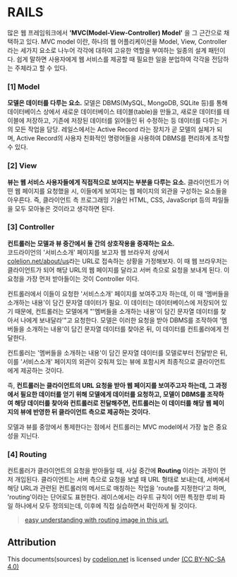 # RAILS

 많은 웹 프레임워크에서 **'MVC(Model-View-Controller) Model'** 을 그 근간으로 채택하고 있다. MVC model 이란, 하나의 웹 어플리케이션을 Model, View, Controller 라는 세가지 요소로 나누어 각각에 대하여 고유한 역할을 부여하는 일종의 설계 패턴이다. 쉽게 말하면 사용자에게 웹 서비스를 제공할 때 필요한 일을 분업하여 각각을 전담하는 주체라고 할 수 있다.

### [1] Model
 **모델은 데이터를 다루는 요소.** 모델은 DBMS(MySQL, MongoDB, SQLite 등)를 통해 데이터베이스 상에서 새로운 데이터베이스 테이블(table)을 만들고, 새로운 데이터를 테이블에 저장하고, 기존에 저장된 데이터를 읽어들인 뒤 수정하는 등 데이터를 다루는 거의 모든 작업을 담당. 레일스에서는 Active Record 라는 장치가 곧 모델의 실체가 되며, Active Record의 사용자 친화적인 명령어들을 사용하여 DBMS를 편리하게 조작할 수 있다.

### [2] View
 **뷰는 웹 서비스 사용자들에게 직접적으로 보여지는 부분을 다루는 요소.** 클라이언트가 어떤 웹 페이지를 요청했을 시, 이들에게 보여지는 웹 페이지의 외관을 구성하는 요소들을 아우른다. 즉, 클라이언트 측 프로그래밍 기술인 HTML, CSS, JavaScript 등의 파일들을 모두 모아놓은 것이라고 생각하면 된다.

### [3] Controller
 **컨트롤러는 모델과 뷰 중간에서 둘 간의 상호작용을 중재하는 요소.**  
 코드라이언의 '서비스소개' 페이지를 보고자 웹 브라우저 상에서 [colelion.net/about/us](http://codelion.net/about/us)라는 URL로 접속하는 상황을 가정해보자. 이 때 웹 브라우저는 클라이언트가 되어 해당 URL의 웹 페이지를 달라고 서버 측으로 요청을 보내게 된다. 이 요청을 가장 먼저 받아들이는 것이 Controller 이다.  

 컨트롤러에서 이들이 요청한 '서비스소개' 페이지를 보여주고자 하는데, 이 때 '멤버들을 소개하는 내용'이 담긴 문자열 데이터가 필요. 이 데이터는 데이터베이스에 저장되어 있기 때문에, 컨트롤러는 모델에게 "'멤버들을 소개하는 내용'이 담긴 문자열 데이터를 찾아서 나에게 보내달라'"고 요청한다. 모델은 이러한 요청을 받아 DBMS를 조작하여 '멤버들을 소개하는 내용'이 담긴 문자열 데이터를 찾아온 뒤, 이 데이터를 컨트롤러에게 전달한다.

 컨트롤러는 '멤버들을 소개하는 내용'이 담긴 문자열 데이터를 모델로부터 전달받은 뒤, 이를 '서비스소개' 페이지의 외관이 갖춰져 있는 뷰에 포함시켜 최종적으로 클라이언트에게 제공하는 것이다.

즉, **컨트롤러는 클라이언트의 URL 요청을 받아 웹 페이지를 보여주고자 하는데, 그 과정에서 필요한 데이터를 얻기 위해 모델에게 데이터를 요청하고, 모델이 DBMS를 조작하여 해당 데이터를 찾아와 컨트롤러로 전달해주면, 컨트롤러는 이 데이터를 해당 웹 페이지의 뷰에 반영한 뒤 클라이언트 측으로 제공하는 것이다.**

모델과 뷰를 중앙에서 통제한다는 점에서 컨트롤러는 MVC model에서 가장 높은 중요성을 지닌다.

### [4] Routing
컨트롤러가 클라이언트의 요청을 받아들일 때, 사실 중간에 **Routing** 이라는 과정이 먼저 개입된다. 클라이언트는 서버 측으로 요청을 보낼 때 URL 형태로 보내는데, 서버에서 해당 URL과 관련된 컨트롤러의 메서드로 매칭하는 작업을 'route를 지정한다'고 하며, 'routing'이라는 단어로도 표현한다. 레이스에서는 라우트 규칙이 어떤 특정한 루비 파일 하나에서 모두 정의되는데, 이후에 직접 실습하면서 확인하게 될 것이다.

> [easy understanding with routing image in this url.](http://codelion.net/weeks/headline/46)

Attribution
-----
This documents(sources) by [codelion.net](http://codelion.net/) is licensed under [(CC BY-NC-SA 4.0)](https://creativecommons.org/licenses/by-nc-sa/4.0/)


